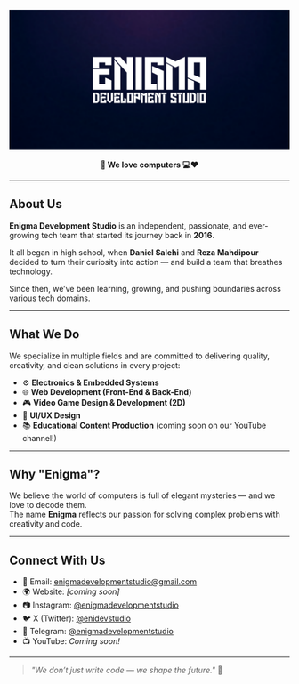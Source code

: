 <p align="center">
  <img src="https://raw.githubusercontent.com/enigmadevstudio/enigmadevstudio/main/banner.png" alt="Enigma Development Studio Banner" />
</p>

<p align="center">
<b>🎯 We love computers 💻❤️</b>
</p>
  
---

## About Us

**Enigma Development Studio** is an independent, passionate, and ever-growing tech team that started its journey back in **2016**.

It all began in high school, when **Daniel Salehi** and **Reza Mahdipour** decided to turn their curiosity into action — and build a team that breathes technology.

Since then, we’ve been learning, growing, and pushing boundaries across various tech domains.

---

## What We Do

We specialize in multiple fields and are committed to delivering quality, creativity, and clean solutions in every project:

- ⚙️ **Electronics & Embedded Systems**
- 🌐 **Web Development (Front-End & Back-End)**
- 🎮 **Video Game Design & Development (2D)**
- 🎨 **UI/UX Design**
- 📚 **Educational Content Production** (coming soon on our YouTube channel!)

---

## Why "Enigma"?

We believe the world of computers is full of elegant mysteries — and we love to decode them.  
The name **Enigma** reflects our passion for solving complex problems with creativity and code.

---

## Connect With Us

- 📧 Email: [enigmadevelopmentstudio@gmail.com](mailto:enigmadevelopmentstudio@gmail.com)
- 🌍 Website: _[coming soon]_  
- 📷 Instagram: [@enigmadevelopmentstudio](https://instagram.com/enigmadevelopmentstudio)  
- 🐦 X (Twitter): [@enidevstudio](https://x.com/enidevstudio)  
- 📣 Telegram: [@enigmadevelopmentstudio](https://t.me/enigmadevelopmentstudio)  
- 📺 YouTube: _Coming soon!_

---

> _"We don’t just write code — we shape the future."_ 🚀
